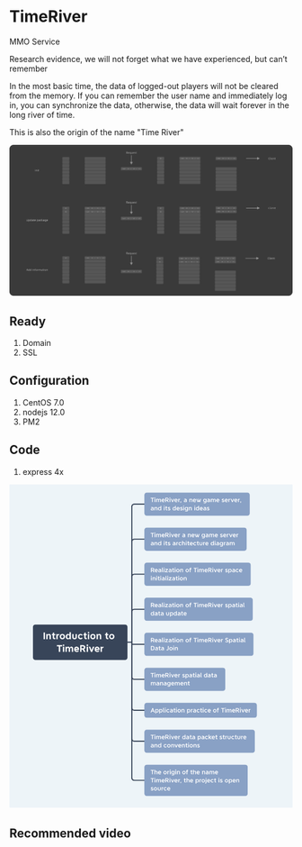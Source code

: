 # TimeRiver
MMO Service

Research evidence, we will not forget what we have experienced, but can’t remember

In the most basic time, the data of logged-out players will not be cleared from the memory. If you can remember the user name and immediately log in, you can synchronize the data, otherwise, the data will wait forever in the long river of time.

This is also the origin of the name "Time River"

![Prototype design of TimeRiver](https://github.com/BlessedChild/TimeRiver/blob/main/TimeRiver_20210626.png?raw=true)

## Ready

1. Domain
2. SSL

## Configuration

1. CentOS 7.0
2. nodejs 12.0
3. PM2


## Code

1. express 4x

![Introduction to TimeRiver](https://github.com/BlessedChild/TimeRiver/blob/main/Introduction%20to%20TimeRiver.png?raw=true)

## Recommended video
